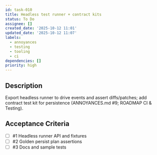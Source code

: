 ```yaml
---
id: task-010
title: Headless test runner + contract kits
status: To Do
assignee: []
created_date: '2025-10-12 11:01'
updated_date: '2025-10-12 11:07'
labels:
  - annoyances
  - testing
  - tooling
  - ci
dependencies: []
priority: high
---
```


## Description

<!-- SECTION:DESCRIPTION:BEGIN -->
Export headless runner to drive events and assert diffs/patches; add contract test kit for persistence (ANNOYANCES.md #9; ROADMAP CI & Testing).
<!-- SECTION:DESCRIPTION:END -->

## Acceptance Criteria
<!-- AC:BEGIN -->
- [ ] #1 Headless runner API and fixtures
- [ ] #2 Golden persist plan assertions
- [ ] #3 Docs and sample tests
<!-- AC:END -->
